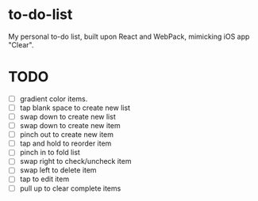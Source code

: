 # to-do-list

My personal to-do list, built upon React and WebPack, mimicking iOS app "Clear".

# TODO

- [ ] gradient color items.
- [ ] tap blank space to create new list
- [ ] swap down to create new list
- [ ] swap down to create new item
- [ ] pinch out to create new item
- [ ] tap and hold to reorder item
- [ ] pinch in to fold list
- [ ] swap right to check/uncheck item
- [ ] swap left to delete item
- [ ] tap to edit item
- [ ] pull up to clear complete items
